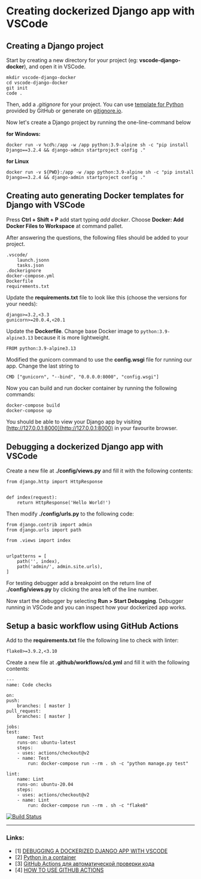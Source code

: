 # Creating dockerized Django app with VSCode

## Creating a Django project

Start by creating a new directory for your project (eg: **vscode-django-docker**), and open it in VSCode.

    mkdir vscode-django-docker
    cd vscode-django-docker
    git init
    code .

Then, add a *.gitignore* for your project. You can use [template for Python](https://github.com/github/gitignore/blob/master/Python.gitignore) provided by GitHub or 
generate on [gitignore.io](https://www.toptal.com/developers/gitignore).

Now let's create a Django project by running the one-line-command below

**for Windows:**

    docker run -v %cd%:/app -w /app python:3.9-alpine sh -c "pip install Django==3.2.4 && django-admin startproject config ."

**for Linux**

    docker run -v ${PWD}:/app -w /app python:3.9-alpine sh -c "pip install Django==3.2.4 && django-admin startproject config ."

## Creating auto generating Docker templates for Django with VSCode

Press **Ctrl + Shift + P** add start typing *add docker*. Choose **Docker: Add Docker Files to Workspace** at command pallet.

After answering the questions, the following files should be added to your project.

    .vscode/
        launch.jsonn
        tasks.json
    .dockerignore
    docker-compose.yml
    Dockerfile
    requirements.txt

Update the **requirements.txt** file to look like this (choose the versions for your needs):

    django>=3.2,<3.3
    gunicorn>=20.0.4,<20.1

Update the **Dockerfile**. Change base Docker image to `python:3.9-alpine3.13` because it is more lightweight.

    FROM python:3.9-alpine3.13

Modified the gunicorn command to use the **config.wsgi** file for running our app. Change the last string to
    
    CMD ["gunicorn", "--bind", "0.0.0.0:8000", "config.wsgi"]

Now you can build and run docker container by running the following commands:

    docker-compose build
    docker-compose up

You should be able to view your Django app by visiting [http://127.0.0.1:8000](http://127.0.0.1:8000) in your favourite browser.

## Debugging a dockerized Django app with VSCode

Create a new file at **./config/views.py** and fill it with the following contents:

    from django.http import HttpResponse


    def index(request):
        return HttpResponse('Hello World!')

Then modify **./config/urls.py** to the following code:

    from django.contrib import admin
    from django.urls import path

    from .views import index


    urlpatterns = [
        path('', index),
        path('admin/', admin.site.urls),
    ]

For testing debugger add a breakpoint on the return line of **./config/views.py** by clicking the area left of the line number.

Now start the debugger by selecting **Run > Start Debugging**. Debugger running in VSCode and you can inspect how your dockerized app works.

## Setup a basic workflow using GitHub Actions

Add to the **requirements.txt** file the following line to check with linter:

    flake8>=3.9.2,<3.10

Create a new file at **.github/workflows/cd.yml** and fill it with the following contents:

    ---
    name: Code checks

    on:
    push:
        branches: [ master ]
    pull_request:
        branches: [ master ]

    jobs:
    test:
        name: Test
        runs-on: ubuntu-latest
        steps:
        - uses: actions/checkout@v2
        - name: Test
            run: docker-compose run --rm . sh -c "python manage.py test"

    lint:
        name: Lint
        runs-on: ubuntu-20.04
        steps:
        - uses: actions/checkout@v2
        - name: Lint
            run: docker-compose run --rm . sh -c "flake8"


[![Build Status](https://github.com/Vostbur/vscode-django-docker/actions/workflows/cd.yml/badge.svg&branch=master)](https://github.com/Vostbur/vscode-django-docker/actions/workflows/cd.yml)

----
### Links:

- [1] [DEBUGGING A DOCKERIZED DJANGO APP WITH VSCODE](https://londonappdeveloper.com/debugging-a-dockerized-django-app-with-vscode/)
- [2] [Python in a container](https://code.visualstudio.com/docs/containers/quickstart-python)
- [3] [GitHub Actions для автоматической проверки кода](https://www.youtube.com/watch?v=NijFSs03Pd4)
- [4] [HOW TO USE GITHUB ACTIONS](https://londonappdeveloper.com/how-to-use-github-actions/)